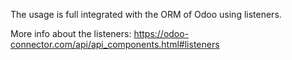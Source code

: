 The usage is full integrated with the ORM of Odoo using listeners.

More info about the listeners: https://odoo-connector.com/api/api_components.html#listeners
